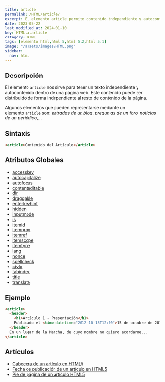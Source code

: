 ```yaml
---
title: article
permalink: /HTML/article/
excerpt: El elemento article permite contenido independiente y autocontenido en una página web. Puede ser distribuido individualmente.
date: 2023-05-22
last_modified_at: 2024-01-10
key: HTML.a.article
category: HTML
tags: [elemento html,html 5,html 5.2,html 5.1]
image: "/assets/images/HTML.png"
sidebar:
  nav: html
---
```


## Descripción


El elemento `article` nos sirve para tener un texto independiente y autocontenido dentro de una página web. Este contenido puede ser distribuido de forma independiente al resto de contenido de la página. 


Algunos elementos que pueden representarse mediante un elemento `article` son: _entradas de un blog_, _preguntas de un foro_, _noticias de un periódico_,…


## Sintaxis


```html
<article>Contenido del Artículo</article>
```


## Atributos Globales

- [accesskey](/HTML/accesskey/)
- [autocapitalize](/HTML/autocapitalize/)
- [autofocus](/HTML/autofocus/)
- [contenteditable](/HTML/contenteditable/)
- [dir](/HTML/dir/)
- [draggable](/HTML/draggable/)
- [enterkeyhint](/HTML/enterkeyhint/)
- [hidden](/HTML/hidden/)
- [inputmode](/HTML/inputmode/)
- [is](/HTML/is/)
- [itemid](/HTML/itemid/)
- [itemprop](/HTML/itemprop/)
- [itemref](/HTML/itemref/)
- [itemscope](/HTML/itemscope/)
- [itemtype](/HTML/itemtype/)
- [lang](/HTML/lang/)
- [nonce](/HTML/nonce/)
- [spellcheck](/HTML/spellcheck/)
- [style](/HTML/style/)
- [tabindex](/HTML/tabindex/)
- [title](/HTML/title/)
- [translate](/HTML/translate/)

## Ejemplo


```html
<article>
  <header>
    <h1>Artículo 1 - Presentación</h1>
    Publicado el <time datetime="2012-10-15T12:00">15 de octubre de 2012 a las 12h</time> por <a href="#">Autor 1</a>
  </header>
  En un lugar de la Mancha, de cuyo nombre no quiero acordarme...
</article>
```


## Artículos

- [Cabecera de un artículo en HTML5](http://lineadecodigo.com/html5/cabecera-de-un-articulo-en-html5/)
- [Fecha de publicación de un artículo en HTML5](http://lineadecodigo.com/html5/fecha-de-publicacion-de-un-articulo-en-html5/)
- [Pie de página de un artículo HTML5](http://lineadecodigo.com/html5/pie-de-pagina-de-un-articulo-html5/)
